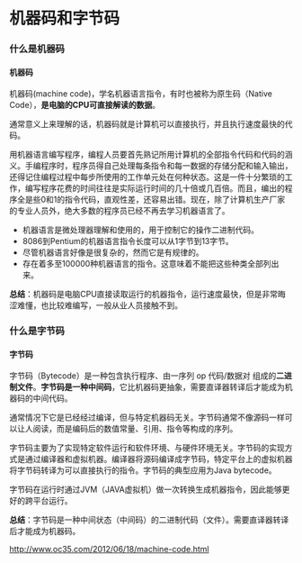# 机器码和字节码



### 什么是机器码

#### 机器码

机器码(machine code)，学名机器语言指令，有时也被称为原生码（Native Code），**是电脑的CPU可直接解读的数据**。

通常意义上来理解的话，机器码就是计算机可以直接执行，并且执行速度最快的代码。

用机器语言编写程序，编程人员要首先熟记所用计算机的全部指令代码和代码的涵义。手编程序时，程序员得自己处理每条指令和每一数据的存储分配和输入输出，还得记住编程过程中每步所使用的工作单元处在何种状态。这是一件十分繁琐的工作，编写程序花费的时间往往是实际运行时间的几十倍或几百倍。而且，编出的程序全是些0和1的指令代码，直观性差，还容易出错。现在，除了计算机生产厂家的专业人员外，绝大多数的程序员已经不再去学习机器语言了。

- 机器语言是微处理器理解和使用的，用于控制它的操作二进制代码。
- 8086到Pentium的机器语言指令长度可以从1字节到13字节。
- 尽管机器语言好像是很复杂的，然而它是有规律的。
- 存在着多至100000种机器语言的指令。这意味着不能把这些种类全部列出来。

**总结**：机器码是电脑CPU直接读取运行的机器指令，运行速度最快，但是非常晦涩难懂，也比较难编写，一般从业人员接触不到。

### 什么是字节码

#### 字节码

字节码（Bytecode）是一种包含执行程序、由一序列 op 代码/数据对 组成的**二进制文件**。**字节码是一种中间码**，它比机器码更抽象，需要直译器转译后才能成为机器码的中间代码。

通常情况下它是已经经过编译，但与特定机器码无关。字节码通常不像源码一样可以让人阅读，而是编码后的数值常量、引用、指令等构成的序列。

字节码主要为了实现特定软件运行和软件环境、与硬件环境无关。字节码的实现方式是通过编译器和虚拟机器。编译器将源码编译成字节码，特定平台上的虚拟机器将字节码转译为可以直接执行的指令。字节码的典型应用为Java bytecode。

字节码在运行时通过JVM（JAVA虚拟机）做一次转换生成机器指令，因此能够更好的跨平台运行。

**总结**：字节码是一种中间状态（中间码）的二进制代码（文件）。需要直译器转译后才能成为机器码。



http://www.oc35.com/2012/06/18/machine-code.html